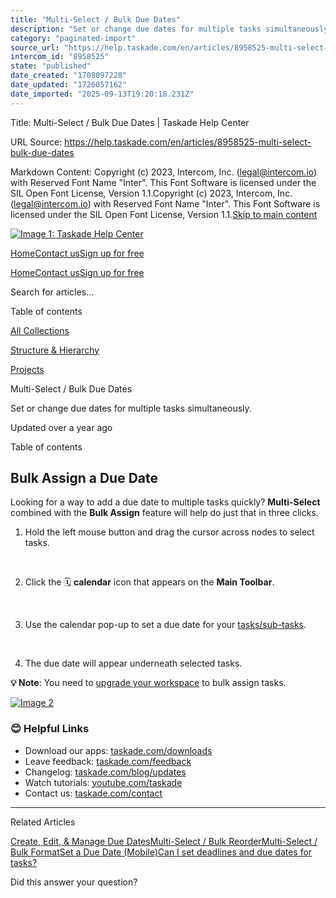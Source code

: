 ```yaml
---
title: "Multi-Select / Bulk Due Dates"
description: "Set or change due dates for multiple tasks simultaneously."
category: "paginated-import"
source_url: "https://help.taskade.com/en/articles/8958525-multi-select-bulk-due-dates"
intercom_id: "8958525"
state: "published"
date_created: "1708097228"
date_updated: "1726057162"
date_imported: "2025-09-13T19:20:18.231Z"
---
```


Title: Multi-Select / Bulk Due Dates | Taskade Help Center

URL Source: https://help.taskade.com/en/articles/8958525-multi-select-bulk-due-dates

Markdown Content:
Copyright (c) 2023, Intercom, Inc. (legal@intercom.io) with Reserved Font Name "Inter". This Font Software is licensed under the SIL Open Font License, Version 1.1.Copyright (c) 2023, Intercom, Inc. (legal@intercom.io) with Reserved Font Name "Inter". This Font Software is licensed under the SIL Open Font License, Version 1.1.[Skip to main content](https://help.taskade.com/en/articles/8958525-multi-select-bulk-due-dates#main-content)

[![Image 1: Taskade Help Center](https://downloads.intercomcdn.com/i/o/490280/d14603621e78c833c2d0e66f/2d1230f35f3009fff25b2989e93312a5.png)](https://help.taskade.com/en/)

[Home](https://www.taskade.com/)[Contact us](https://www.taskade.com/contact)[Sign up for free](https://www.taskade.com/signup)

[Home](https://www.taskade.com/)[Contact us](https://www.taskade.com/contact)[Sign up for free](https://www.taskade.com/signup)

Search for articles...

Table of contents

[All Collections](https://help.taskade.com/en/)

[Structure & Hierarchy](https://help.taskade.com/en/collections/8400809-structure-hierarchy)

[Projects](https://help.taskade.com/en/collections/8400812-projects)

Multi-Select / Bulk Due Dates

Set or change due dates for multiple tasks simultaneously.

Updated over a year ago

Table of contents

**Bulk Assign a Due Date**
--------------------------

Looking for a way to add a due date to multiple tasks quickly? **Multi-Select** combined with the **Bulk Assign** feature will help do just that in three clicks.

1.   Hold the left mouse button and drag the cursor across nodes to select tasks.

​

2.   Click the 🗓️ **calendar** icon that appears on the **Main Toolbar**.

​

3.   Use the calendar pop-up to set a due date for your [tasks/sub-tasks](https://intercom.help/taskade/en/articles/8958507).

​

4.   The due date will appear underneath selected tasks.

**💡 Note**: You need to [upgrade your workspace](https://help.taskade.com/en/articles/8958628-upgrade-to-premium-plans) to bulk assign tasks.

[![Image 2](https://downloads.intercomcdn.com/i/o/1022951115/3dcfb46797cb355aab9c4da9/bulk-due-dates.png?expires=1757792700&signature=022a961d1cdefd65042b9a50160e259332df46e7acf37f1e4085734e2b805bc9&req=dSAlFMB7nIBeXPMW1HO4zQwuQkeMnR5YKhgBrJwV1AHmohkVWjscnIn2CtZP%0AG%2FYzD%2F0iXKv50X%2B5e5U%3D%0A)](https://downloads.intercomcdn.com/i/o/1022951115/3dcfb46797cb355aab9c4da9/bulk-due-dates.png?expires=1757792700&signature=022a961d1cdefd65042b9a50160e259332df46e7acf37f1e4085734e2b805bc9&req=dSAlFMB7nIBeXPMW1HO4zQwuQkeMnR5YKhgBrJwV1AHmohkVWjscnIn2CtZP%0AG%2FYzD%2F0iXKv50X%2B5e5U%3D%0A)

### **😊 Helpful Links**

*   Download our apps: [taskade.com/downloads](https://taskade.com/downloads) 
*   Leave feedback: [taskade.com/feedback](https://taskade.com/feedback) 
*   Changelog: [taskade.com/blog/updates](https://taskade.com/blog/updates) 
*   Watch tutorials: [youtube.com/taskade](https://youtube.com/taskade) 
*   Contact us: [taskade.com/contact](https://taskade.com/contact) 

* * *

Related Articles

[Create, Edit, & Manage Due Dates](https://help.taskade.com/en/articles/8958507-create-edit-manage-due-dates)[Multi-Select / Bulk Reorder](https://help.taskade.com/en/articles/8958526-multi-select-bulk-reorder)[Multi-Select / Bulk Format](https://help.taskade.com/en/articles/8958527-multi-select-bulk-format)[Set a Due Date (Mobile)](https://help.taskade.com/en/articles/8958574-set-a-due-date-mobile)[Can I set deadlines and due dates for tasks?](https://help.taskade.com/en/articles/8958660-can-i-set-deadlines-and-due-dates-for-tasks)

Did this answer your question?
